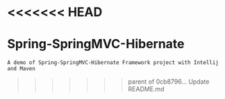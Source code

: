 <<<<<<< HEAD
=======
# Spring-SpringMVC-Hibernate
`A demo of Spring-SpringMVC-Hibernate Framework project with Intellij and Maven`
>>>>>>> parent of 0cb8796... Update README.md

